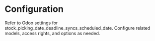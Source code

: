 # Configuration

Refer to Odoo settings for stock_picking_date_deadline_syncs_scheduled_date. Configure related models, access rights, and options as needed.
